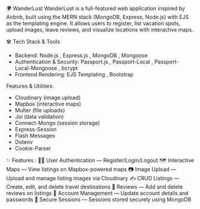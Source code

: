 🌍 WanderLust
WanderLust is a full-featured web application inspired by Airbnb, built using the MERN stack (MongoDB, Express, Node.js) with EJS as the templating engine. It allows users to register, list vacation spots, upload images, leave reviews, and visualize locations with interactive maps.


🛠️ Tech Stack & Tools

- Backend: Node.js , Express.js , MongoDB , Mongoose
- Authentication & Security: Passport.js , Passport-Local , Passport-Local-Mongoose , bcrypt
- Frontend Rendering: EJS Templating , Bootstrap

Features & Utilities:
- Cloudinary (image upload)
- Mapbox (interactive maps)
- Multer (file uploads)
- Joi (data validation)
- Connect-Mongo (session storage)
- Express-Session
- Flash Messages
- Dotenv
- Cookie-Parser

✨ Features :
🧑‍💻 User Authentication — Register/Login/Logout
🗺️ Interactive Maps — View listings on Mapbox-powered maps
📷 Image Upload — Upload and manage listing images via Cloudinary
✍️ CRUD Listings — Create, edit, and delete travel destinations
📝 Reviews — Add and delete reviews on listings
🧾 Account Management — Update account details and passwords
🔐 Secure Sessions — Sessions stored securely using MongoDB
